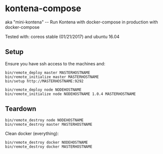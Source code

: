 # kontena-compose

aka "mini-kontena" -- Run Kontena with docker-compose in production with docker-compose

Tested with: coreos stable (01/21/2017) and ubuntu 16.04

## Setup
Ensure you have ssh access to the machines and:

```
bin/remote_deploy master MASTERHOSTNAME
bin/remote_initialize master MASTERHOSTNAME
bin/setup http://MASTERHOSTNAME:9292
```

```
bin/remote_deploy node NODEHOSTNAME
bin/remote_initialize node NODEHOSTNAME 1.0.4 MASTERHOSTNAME
```

## Teardown

```
bin/remote_destroy node NODEHOSTNAME
bin/remote_destroy master MASTERHOSTNAME
```

Clean docker (everything):
```
bin/remote_destroy docker NODEHOSTNAME
bin/remote_destroy docker MASTERHOSTNAME
```